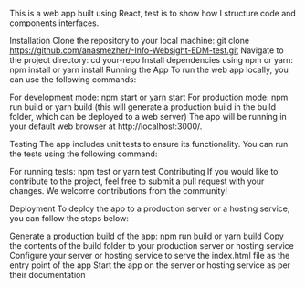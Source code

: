 This is a web app built using React, test is  to show how I structure  code and components interfaces.

Installation
Clone the repository to your local machine: git clone https://github.com/anasmezher/-Info-Websight-EDM-test.git
Navigate to the project directory: cd your-repo
Install dependencies using npm or yarn: npm install or yarn install
Running the App
To run the web app locally, you can use the following commands:

For development mode: npm start or yarn start
For production mode: npm run build or yarn build (this will generate a production build in the build folder, which can be deployed to a web server)
The app will be running in your default web browser at http://localhost:3000/.

Testing
The app includes unit tests to ensure its functionality. You can run the tests using the following command:

For running tests: npm test or yarn test
Contributing
If you would like to contribute to the project, feel free to submit a pull request with your changes. We welcome contributions from the community!

Deployment
To deploy the app to a production server or a hosting service, you can follow the steps below:

Generate a production build of the app: npm run build or yarn build
Copy the contents of the build folder to your production server or hosting service
Configure your server or hosting service to serve the index.html file as the entry point of the app
Start the app on the server or hosting service as per their documentation